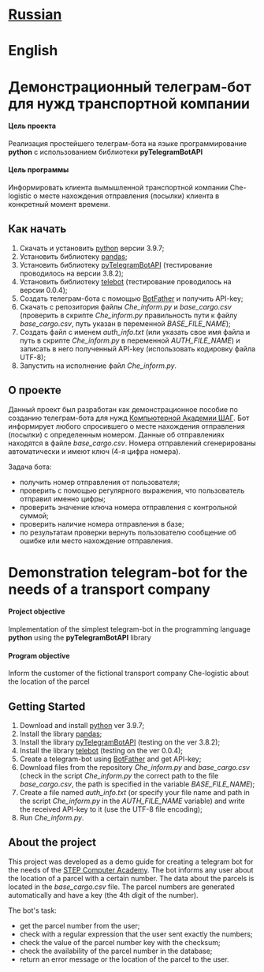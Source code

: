# [Russian](https://github.com/Che3108/telegram_bot_for_logistic/blob/main/README.md#%D0%B4%D0%B5%D0%BC%D0%BE%D0%BD%D1%81%D1%82%D1%80%D0%B0%D1%86%D0%B8%D0%BE%D0%BD%D0%BD%D1%8B%D0%B9-%D1%82%D0%B5%D0%BB%D0%B5%D0%B3%D1%80%D0%B0%D0%BC-%D0%B1%D0%BE%D1%82-%D0%B4%D0%BB%D1%8F-%D0%BD%D1%83%D0%B6%D0%B4-%D1%82%D1%80%D0%B0%D0%BD%D1%81%D0%BF%D0%BE%D1%80%D1%82%D0%BD%D0%BE%D0%B9-%D0%BA%D0%BE%D0%BC%D0%BF%D0%B0%D0%BD%D0%B8%D0%B8)
# English
# Демонстрационный телеграм-бот для нужд транспортной компании
#### Цель проекта
Реализация простейшего телеграм-бота на языке программирование **python** с использованием библиотеки **pyTelegramBotAPI**
#### Цель программы
Информировать клиента вымышленной транспортной компании Che-logistic о месте нахождения отправления (посылки) клиента в конкретный момент времени.
## Как начать
1. Скачать и установить [python](https://www.python.org/downloads/) версии 3.9.7;
2. Установить библиотеку [pandas](https://pypi.org/project/pandas/);
3. Установить библиотеку [pyTelegramBotAPI](https://pypi.org/project/pyTelegramBotAPI/) (тестирование проводилось на версии 3.8.2);
4. Установить библиотеку [telebot](https://pypi.org/project/telebot/) (тестирование проводилось на версии 0.0.4);
5. Создать телеграм-бота с помощью [BotFather](https://telegram.im/BotFather) и получить API-key;
6. Скачать с репозитория файлы *Che_inform.py* и *base_cargo.csv* (проверить в скрипте *Che_inform.py* правильность пути к файлу *base_cargo.csv*, путь указан в переменной *BASE_FILE_NAME*);
7. Создать файл с именем *auth_info.txt* (или указать свое имя файла и путь в скрипте *Che_inform.py* в переменной *AUTH_FILE_NAME*) и записать в него полученный API-key (использовать кодировку файла UTF-8);
8. Запустить на исполнение файл *Che_inform.py*.
## О проекте
Данный проект был разработан как демонстрационное пособие по созданию телеграм-бота для нужд [Компьютерной Академии ШАГ](https://ru.itstep.org). Бот информирует любого спросившего о месте нахождения отправления (посылки) с определенным номером. Данные об отправлениях находятся в файле *base_cargo.csv*. Номера отправлений сгенерированы автоматически и имеют ключ (4-я цифра номера). 

Задача бота:
- получить номер отправления от пользователя;
- проверить с помощью регулярного выражения, что пользователь отправил именно цифры;
- проверить значение ключа номера отправления с контрольной суммой;
- проверить наличие номера отправления в базе;
- по результатам проверки вернуть пользователю сообщение об ошибке или место нахождение отправления.


# Demonstration telegram-bot for the needs of a transport company
#### Project objective
Implementation of the simplest telegram-bot in the programming language **python** using the **pyTelegramBotAPI** library
#### Program objective
Inform the customer of the fictional transport company Che-logistic about the location of the parcel
## Getting Started
1. Download and install [python](https://www.python.org/downloads/) ver 3.9.7;
2. Install the library [pandas](https://pypi.org/project/pandas/);
3. Install the library [pyTelegramBotAPI](https://pypi.org/project/pyTelegramBotAPI/) (testing on the ver 3.8.2);
4. Install the library [telebot](https://pypi.org/project/telebot/) (testing on the ver 0.0.4);
5. Create a telegram-bot using [BotFather](https://telegram.im/BotFather) and get API-key;
6. Download files from the repository *Che_inform.py* and *base_cargo.csv* (check in the script *Che_inform.py* the correct path to the file *base_cargo.csv*, the path is specified in the variable *BASE_FILE_NAME*);
7. Create a file named *auth_info.txt* (or specify your file name and path in the script *Che_inform.py* in the *AUTH_FILE_NAME* variable) and write the received API-key to it (use the UTF-8 file encoding);
8. Run *Che_inform.py*.
## About the project
This project was developed as a demo guide for creating a telegram bot for the needs of the [STEP Computer Academy](https://ru.itstep.org). The bot informs any user about the location of a parcel with a certain number. The data about the parcels is located in the *base_cargo.csv* file. The parcel numbers are generated automatically and have a key (the 4th digit of the number).

The bot's task:
- get the parcel number from the user;
- check with a regular expression that the user sent exactly the numbers;
- check the value of the parcel number key with the checksum;
- check the availability of the parcel number in the database;
- return an error message or the location of the parcel to the user.
